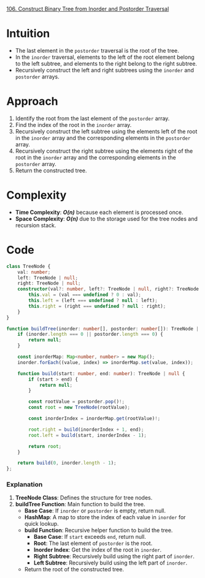 [106. Construct Binary Tree from Inorder and Postorder Traversal](https://leetcode.com/problems/construct-binary-tree-from-inorder-and-postorder-traversal/)

# Intuition
- The last element in the `postorder` traversal is the root of the tree.
- In the `inorder` traversal, elements to the left of the root element belong to the left subtree, and elements to the right belong to the right subtree.
- Recursively construct the left and right subtrees using the `inorder` and `postorder` arrays.

# Approach
1. Identify the root from the last element of the `postorder` array.
2. Find the index of the root in the `inorder` array.
3. Recursively construct the left subtree using the elements left of the root in the `inorder` array and the corresponding elements in the `postorder` array.
4. Recursively construct the right subtree using the elements right of the root in the `inorder` array and the corresponding elements in the `postorder` array.
5. Return the constructed tree.

# Complexity
- **Time Complexity**: ***O(n)*** because each element is processed once.
- **Space Complexity**: ***O(n)*** due to the storage used for the tree nodes and recursion stack.

# Code

```typescript
class TreeNode {
    val: number;
    left: TreeNode | null;
    right: TreeNode | null;
    constructor(val?: number, left?: TreeNode | null, right?: TreeNode | null) {
        this.val = (val === undefined ? 0 : val);
        this.left = (left === undefined ? null : left);
        this.right = (right === undefined ? null : right);
    }
}

function buildTree(inorder: number[], postorder: number[]): TreeNode | null {
    if (inorder.length === 0 || postorder.length === 0) {
        return null;
    }

    const inorderMap: Map<number, number> = new Map();
    inorder.forEach((value, index) => inorderMap.set(value, index));

    function build(start: number, end: number): TreeNode | null {
        if (start > end) {
            return null;
        }

        const rootValue = postorder.pop()!;
        const root = new TreeNode(rootValue);

        const inorderIndex = inorderMap.get(rootValue)!;

        root.right = build(inorderIndex + 1, end);
        root.left = build(start, inorderIndex - 1);

        return root;
    }

    return build(0, inorder.length - 1);
};

```

### Explanation
1. **TreeNode Class**: Defines the structure for tree nodes.
2. **buildTree Function**: Main function to build the tree.
   - **Base Case**: If `inorder` or `postorder` is empty, return null.
   - **HashMap**: A map to store the index of each value in `inorder` for quick lookup.
   - **build Function**: Recursive helper function to build the tree.
     - **Base Case**: If `start` exceeds `end`, return null.
     - **Root**: The last element of `postorder` is the root.
     - **Inorder Index**: Get the index of the root in `inorder`.
     - **Right Subtree**: Recursively build using the right part of `inorder`.
     - **Left Subtree**: Recursively build using the left part of `inorder`.
   - Return the root of the constructed tree.